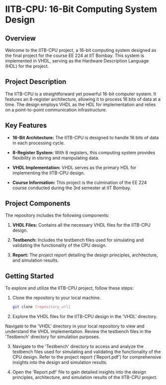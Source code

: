 # IITB-CPU: 16-Bit Computing System Design

## Overview

Welcome to the IITB-CPU project, a 16-bit computing system designed as the final project for the course EE 224 at IIT Bombay. This system is implemented in VHDL, serving as the Hardware Description Language (HDL) for the project.

## Project Description

The IITB-CPU is a straightforward yet powerful 16-bit computer system. It features an 8-register architecture, allowing it to process 16 bits of data at a time. The design employs VHDL as the HDL for implementation and relies on a point-to-point communication infrastructure.

## Key Features

- **16-Bit Architecture:** The IITB-CPU is designed to handle 16 bits of data in each processing cycle.
  
- **8-Register System:** With 8 registers, this computing system provides flexibility in storing and manipulating data.

- **VHDL Implementation:** VHDL serves as the primary HDL for implementing the IITB-CPU design.

- **Course Information:** This project is the culmination of the EE 224 course conducted during the 3rd semester at IIT Bombay.

## Project Components

The repository includes the following components:

1. **VHDL Files:** Contains all the necessary VHDL files for the IITB-CPU design.

2. **Testbench:** Includes the testbench files used for simulating and validating the functionality of the CPU design.

3. **Report:** The project report detailing the design principles, architecture, and simulation results.

## Getting Started

To explore and utilize the IITB-CPU project, follow these steps:

1. Clone the repository to your local machine.
   ```bash
   git clone [repository_url]
2. Explore the VHDL files for the IITB-CPU design in the 'VHDL' directory.

Navigate to the 'VHDL' directory in your local repository to view and understand the VHDL implementation.
Review the testbench files in the 'Testbench' directory for simulation purposes.

3. Navigate to the 'Testbench' directory to access and analyze the testbench files used for simulating and validating the functionality of the CPU design.
Refer to the project report ('Report.pdf') for comprehensive insights into the design and simulation results.

4. Open the 'Report.pdf' file to gain detailed insights into the design principles, architecture, and simulation results of the IITB-CPU project.
